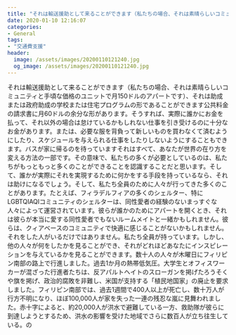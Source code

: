 ```yaml
---
title: "それは輸送援助として来ることができます（私たちの場合、それは素晴らしいコミュニティと手頃な価格のユニットで月150ドルのアパートです）、それは助成または政府助成の学校または住宅プログラムの形であることができます公共料金の請求書に月60ドルの余分な形があります。"
date: 2020-01-10 12:16:07
categories:
- General
tags:
- "交通費支援"
header:
  image: /assets/images/20200110121240.jpg
  og_image: /assets/images/20200110121240.jpg
---
```


それは輸送援助として来ることができます（私たちの場合、それは素晴らしいコミュニティと手頃な価格のユニットで月150ドルのアパートです）、それは助成または政府助成の学校または住宅プログラムの形であることができます公共料金の請求書に月60ドルの余分な形があります。そうすれば、実際に誰かにお金を払って、それ以外の場合は怠けているかもしれない仕事を引き受けるのに十分なお金があります。または、必要な服を背負って新しいものを買わなくて済むようにしたり、スケジュールを与えられる仕事をしたりしないようにすることもできます。バスが家に帰るのを待っていますそれはすべて、あなたが世界の在り方を変える方法の一部です。その意味で、私たちの多くが必要としているのは、私たちがもっともっと多くのことができることを認識することだと思います。そして、誰かが実際にそれを実現するために何かをする手段を持っているなら、それは助けになるでしょう。そして、私たち全員のために人々が行ってきた多くのことがあります。たとえば、フィラデルフィアの多くのシェルター、特にLGBTQIAQIコミュニティのシェルターは、同性愛者の経験のないまっすぐな人々によって運営されています。彼らが誰かのためにアパートを開くとき、それは彼らが本当に愛する同性愛者でもないルームメイトと一緒かもしれません。彼らは、クィアベースのコミュニティで快適に感じることがないかもしれません。それをした人がいるだけではありません。私たち全員が持っています。しかし、他の人々が何をしたかを見ることができ、それがどれほどあなたにインスピレーションを与えているかを見ることができます。数十人の人々が木曜日にフィリピン南部の路上で行進しました。過去1か月の熱帯低気圧。大学生とオフィスワーカーが混ざった行進者たちは、反アパルトヘイトのスローガンを掲げたろうそくや旗を掲げ、政治的腐敗を非難し、米国が支持する「植民地国家」の廃止を要求しました。フィリピン南部では、過去1週間で400人以上が死亡し、数十万人が行方不明になり、ほぼ100,000人が家を失った一連の残忍な嵐に見舞われました。赤十字によると、約20,000人が洪水で避難している一方、救助隊が彼らに到達しようとするため、洪水の影響を受けた地域でさらに数百人が立ち往生している。の
